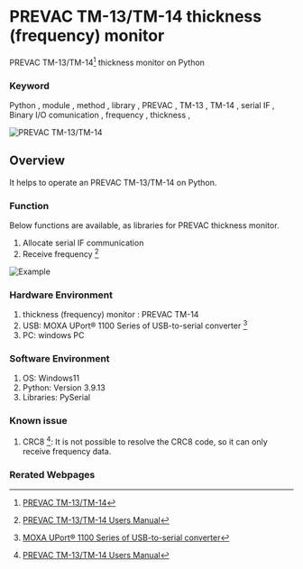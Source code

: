 # PREVAC TM-13/TM-14 thickness (frequency) monitor 
PREVAC TM-13/TM-14[^1] thickness monitor on Python
### Keyword
Python , module , method , library , PREVAC , TM-13 , TM-14 , serial IF , Binary I/O comunication , frequency , thickness ,

![PREVAC TM-13/TM-14](https://github.com/user-attachments/assets/fa39de1d-921b-412e-9dc7-44177fc06020)

## Overview
It helps to operate an PREVAC TM-13/TM-14 on Python.

### Function
Below functions are available, as libraries for PREVAC thickness monitor.
1. Allocate serial IF communication
2. Receive frequency [^2]

 ![ Example ](https://github.com/user-attachments/assets/ac9b62b3-6478-4fed-b362-121585f916a0)
   

### Hardware Environment
  1. thickness (frequency) monitor : PREVAC TM-14
  2. USB: MOXA UPort® 1100 Series of USB-to-serial converter [^3]
  3. PC: windows PC
     
### Software Environment
  1. OS: Windows11
  2. Python: Version 3.9.13
  3. Libraries: PySerial
     
### Known issue
  1. CRC8 [^2]: It is not possible to resolve the CRC8 code, so it can only receive frequency data.
     
### Rerated Webpages
[^1]: [PREVAC TM-13/TM-14](https://prevac.eu/product/thickness-monitors-tm13-tm14/)
[^2]: [PREVAC TM-13/TM-14 Users Manual](https://moplink.prevac.pl/sharing/syM1c2nOM)
[^3]: [MOXA UPort® 1100 Series of USB-to-serial converter](https://www.moxa.com/en/products/industrial-edge-connectivity/usb-to-serial-converters-usb-hubs/usb-to-serial-converters/uport-1100-series)

